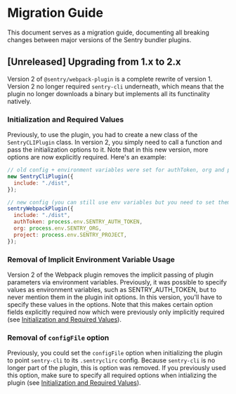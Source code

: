 # Migration Guide

This document serves as a migration guide, documenting all breaking changes between major versions of the Sentry bundler plugins.

## [Unreleased] Upgrading from 1.x to 2.x

Version 2 of `@sentry/webpack-plugin` is a complete rewrite of version 1. Version 2 no longer required `sentry-cli` underneath, which means that the plugin no longer downloads a binary but implements all its functinality natively.

### Initialization and Required Values

Previously, to use the plugin, you had to create a new class of the `SentryCLIPlugin` class. In version 2, you simply need to call a function and pass the initialization options to it. Note that in this new version, more options are now explicitly required. Here's an example:

```js
// old config + environment variables were set for authToken, org and project
new SentryCliPlugin({
  include: "./dist",
});

// new config (you can still use env variables but you need to set them explicitly):
sentryWebpackPlugin({
  include: "./dist",
  authToken: process.env.SENTRY_AUTH_TOKEN,
  org: process.env.SENTRY_ORG,
  project: process.env.SENTRY_PROJECT,
});
```

### Removal of Implicit Environment Variable Usage

Version 2 of the Webpack plugin removes the implicit passing of plugin parameters via environment variables. Previously, it was possible to specify values as environment variables, such as SENTRY_AUTH_TOKEN, but to never mention them in the plugin init options. In this version, you'll have to specify these values in the options. Note that this makes certain option fields explicitly required now which were previously only implicitly required (see [Initialization and Required Values](#initialization-and-required-values)).

### Removal of `configFile` option

Previously, you could set the `configFile` option when initializing the plugin to point `sentry-cli` to its `.sentryclirc` config. Because `sentry-cli` is no longer part of the plugin, this is option was removed.
If you previously used this option, make sure to specify all required options when intializing the plugin (see [Initialization and Required Values](#initialization-and-required-values)).
